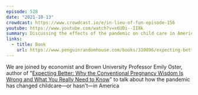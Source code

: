 ```yaml
---
episode: 528
date: "2021-10-13"
crowdcast: https://www.crowdcast.io/e/in-lieu-of-fun-episode-156
youtube: https://www.youtube.com/watch?v=x6UDi--II8k
summary: Discussing the effects of the pandemic on child care in America
links:
  - title: Book
    url: https://www.penguinrandomhouse.com/books/310896/expecting-better-by-emily-oster/9780143125709
---
```

We are joined by economist and Brown University Professor Emily Oster, author of "[Expecting Better: Why the Conventional Pregnancy Wisdom Is Wrong and What You Really Need to Know][book]" to talk about how the pandemic has changed childcare—or hasn't—in America

[book]: https://www.penguinrandomhouse.com/books/310896/expecting-better-by-emily-oster/9780143125709/
